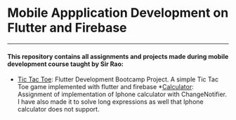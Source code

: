 # Mobile Appplication Development on Flutter and Firebase
***

#### This repository contains all assignments and projects made during mobile development course taught by Sir Rao:

* [Tic Tac Toe](https://github.com/hasin-riki/App-Development/tree/main/tic_tac_toe): Flutter Development Bootcamp Project. A simple Tic Tac Toe game implemented with flutter and firebase
*[Calculator](https://github.com/hasin-riki/App-Development/tree/main/assignment3_calculator): Assignment of implementation of Iphone calculator with ChangeNotifier. I have also made it to solve long expressions as well that Iphone calculator does not support.



